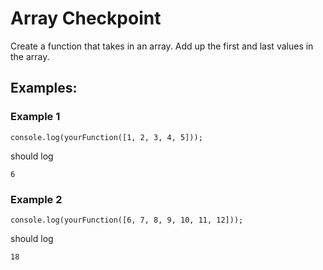 # Array Checkpoint

Create a function that takes in an array. Add up the first and last values in the array.

## Examples:

### Example 1

```
console.log(yourFunction([1, 2, 3, 4, 5]));
```

should log 

```
6
```

### Example 2

```
console.log(yourFunction([6, 7, 8, 9, 10, 11, 12]));
```

should log


```
18
```


